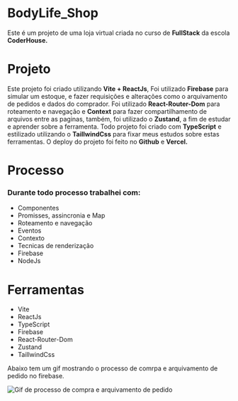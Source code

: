 # BodyLife_Shop

Este é um projeto de uma loja virtual criada no curso de **FullStack** da escola **CoderHouse.**

# Projeto

Este projeto foi criado utilizando **Vite + ReactJs**, Foi utilizado **Firebase** para simular um estoque, e fazer requisições e alterações como o arquivamento de pedidos e dados do comprador. Foi utilizado **React-Router-Dom** para roteamento e navegação e **Context** para fazer compartilhamento de arquivos entre as paginas, também, foi utilizado o **Zustand**, a fim de estudar e aprender sobre a ferramenta.
Todo projeto foi criado com  **TypeScript** e estilizado utilizando o  **TaillwindCss** para fixar meus estudos sobre estas ferramentas.
O deploy do projeto foi feito no **Github** e **Vercel.**

# Processo

### Durante todo processo trabalhei com:

- Componentes
- Promisses, assincronia e Map
- Roteamento e navegação
- Eventos
- Contexto
- Tecnicas de renderização
- Firebase
- NodeJs

# Ferramentas

- Vite
- ReactJs
- TypeScript
- Firebase
- React-Router-Dom
- Zustand
- TaillwindCss

Abaixo tem um gif mostrando o processo de comrpa e arquivamento de pedido no firebase.

![Gif de processo de compra e arquivamento de pedido](./public/processo_de_compra.gif)



